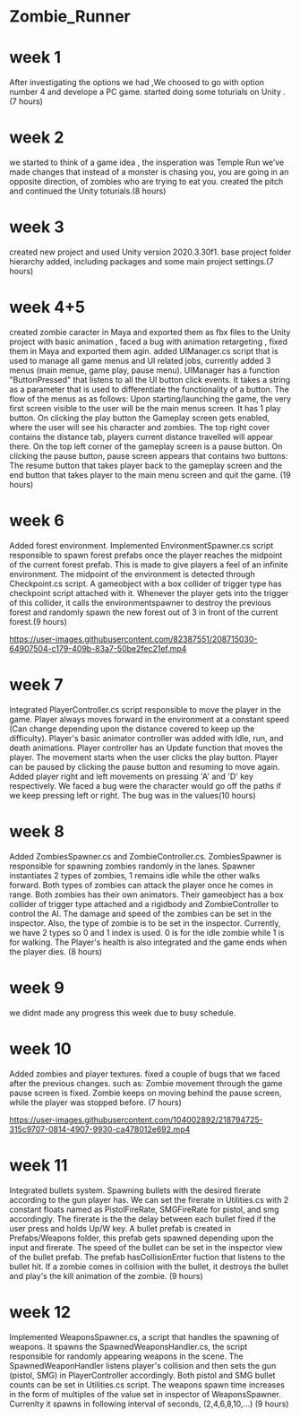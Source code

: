 # Zombie_Runner

# week 1
   After investigating the options we had ,We choosed to go with option number 4 and develope a PC game.
   started doing some toturials on Unity .(7 hours)
     
# week 2     
   we started to think of a game idea , the insperation was Temple Run we’ve made changes that instead of a monster is chasing you, you are going 
   in an opposite direction, of zombies who are trying to eat you.
   created the pitch and continued the Unity toturials.(8 hours)
    
    
# week 3
  created new project and used Unity version 2020.3.30f1. base project folder hierarchy added, including packages and some main project settings.(7 hours)

# week 4+5
created zombie caracter in Maya and exported them as fbx files to the Unity project with basic animation , faced a bug with animation retargeting , fixed                them in Maya and exported them agin.
added UIManager.cs script that is used to manage all game menus and UI related jobs, currently added 3 menus (main menue, game play, pause menu).                        UIManager has a function "ButtonPressed" that listens to all the UI button click events. It takes a string as a parameter that is used to differentiate the              functionality of a button. The flow of the menus as as follows:
Upon starting/launching the game, the very first screen visible to the user will be the main menus screen. It has 1 play button. On clicking the play button the          Gameplay screen gets enabled, where the user will see his character and zombies. The top right cover contains the distance tab, players current distance travelled        will appear there. On the top left corner of the gameplay screen is a pause button. On clicking the pause button, pause screen appears that contains two buttons:        The resume button that takes player back to the gameplay screen and the end button that takes player to the main menu screen and quit the game. (19 hours)
     
     
# week 6
Added forest environment. Implemented EnvironmentSpawner.cs script responsible to spawn forest prefabs once the player reaches the midpoint of the current forest prefab. This is made to give players a feel of an infinite environment. The midpoint of the environment is detected through Checkpoint.cs script. A gameobject with a box collider of trigger type has checkpoint script attached with it. Whenever the player gets into the trigger of this collider, it calls the environmentspawner to destroy the previous forest and randomly spawn the new forest out of 3 in front of the current forest.(9 hours)

     
 
https://user-images.githubusercontent.com/82387551/208715030-64907504-c179-409b-83a7-50be2fec21ef.mp4


# week 7
Integrated PlayerController.cs script responsible to move the player in the game. Player always moves forward in the environment at a constant speed (Can change depending upon the distance covered to keep up the difficulty). Player's basic animator controller was added with Idle, run, and death animations. Player controller has an Update function that moves the player. The movement starts when the user clicks the play button. Player can be paused by clicking the pause button and resuming to move again.
Added player right and left movements on pressing 'A' and 'D' key respectively. We faced a bug were the character would go off the paths if we keep pressing left or right. The bug was in the values(10 hours)

# week 8 
Added ZombiesSpawner.cs and ZombieController.cs. ZombiesSpawner is responsible for spawning zombies randomly in the lanes. Spawner instantiates 2 types of zombies, 1 remains idle while the other walks forward. Both types of zombies can attack the player once he comes in range. Both zombies has their own animators. Their gameobject has a box collider of trigger type attached and a rigidbody and ZombieController to control the AI. The damage and speed of the zombies can be set in the inspector. Also, the type of zombie is to be set in the inspector. Currently, we have 2 types so 0 and 1 index is used. 0 is for the idle zombie while 1 is for walking. The Player's health is also integrated and the game ends when the player dies. (8 hours)

# week 9

we didnt made any progress this week due to busy schedule.

# week 10
   Added zombies and player textures. fixed a couple of bugs that we faced after the previous changes. such as:
     Zombie movement through the game pause screen is fixed. Zombie keeps on moving behind the pause screen, while the player was stopped before. (7 hours)
     
     

https://user-images.githubusercontent.com/104002892/218794725-315c9707-0814-4907-9930-ca478012e692.mp4


     
 # week 11
 Integrated bullets system. Spawning bullets with the desired firerate according to the gun player has. 
 We can set the firerate in Utilities.cs with 2 constant floats named as PistolFireRate, SMGFireRate for pistol, and smg accordingly. 
 The firerate is the the delay between each bullet fired if the user press and holds Up/W key. 
 A bullet prefab is created in Prefabs/Weapons folder, this prefab gets spawned depending upon the input and firerate. 
 The speed of the bullet can be set in the inspector view of the bullet prefab. The prefab hasCollisionEnter fuction that listens to the bullet hit. 
 If a zombie comes in collision with the bullet, it destroys the bullet and play's the kill animation of the zombie. (9 hours)
 
 # week 12
 
 Implemented WeaponsSpawner.cs, a script that handles the spawning of weapons. It spawns the SpawnedWeaponsHandler.cs, the script responsible for randomly appearing weapons in the scene. 
 The SpawnedWeaponHandler listens player's collision and then sets the gun (pistol, SMG) in PlayerController accordingly. 
 Both pistol and SMG bullet counts can be set in Utilities.cs script. The weapons spawn time increases in the form of multiples of the value set in inspector of WeaponsSpawner. Currenlty it spawns in following interval of seconds, (2,4,6,8,10,...) (9 hours)
 
 


